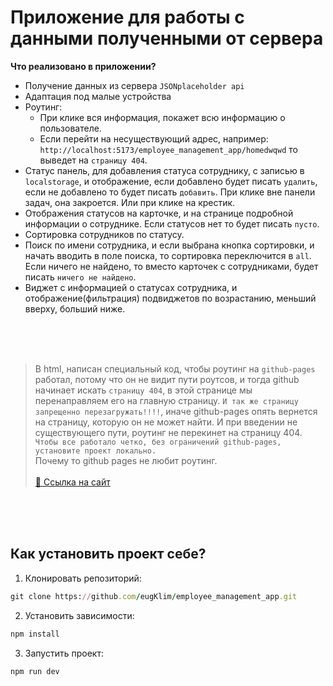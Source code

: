 # Приложение для работы с данными полученными от сервера 
**Что реализовано в приложении?**
- Получение данных из сервера `JSONplaceholder api`
- Адаптация под малые устройства
- Роутинг:
    - При клике вся информация, покажет всю информацию о пользователе.
    - Если перейти на несуществующий адрес, например: `http://localhost:5173/employee_management_app/homedwqwd` то выведет на `страницу 404`.
- Статус панель, для добавления статуса сотруднику, c записью в `localstorage`, и отображение, если добавлено будет писать `удалить`, если не добавлено то будет писать `добавить`. При клике вне панели задач, она закроется. Или при клике на крестик.
- Отображения статусов на карточке, и на странице подробной информации о сотруднике. Если статусов нет то будет писать `пусто`.
- Сортировка сотрудников по статусу.
- Поиск по имени сотрудника, и если выбрана кнопка сортировки, и начать вводить в поле поиска, то сортировка переключится в `all`. Если ничего не найдено, то вместо карточек с сотрудниками, будет писать `ничего не найдено`.
- Виджет с информацией о статусах сотрудника, и отображение(фильтрация) подвиджетов по возрастанию, меньший вверху, больший ниже.

<br>


<br>


<br>


> В html, написан специальный код, чтобы роутинг на `github-pages` работал, потому что он не видит пути роутсов, и тогда github начинает искать `страницу 404`, в этой странице мы перенаправляем его на главную страницу. `И так же страницу запрещенно перезагружать!!!!`, иначе github-pages опять вернется на страницу, которую он не может найти. И при введении не существующего пути, роутинг не перекинет на страницу 404. `Чтобы все работало четко, без ограничений github-pages, установите проект локально.`  <br>Почему то github pages не любит роутинг. <br> <br>[🔗 Ссылка на сайт](https://eugklim.github.io/employee_management_app/?/home)

<br>


<br>

<br>

## Как установить проект себе?
1. Клонировать репозиторий:

```ruby
git clone https://github.com/eugKlim/employee_management_app.git
```

2. Установить зависимости:

```ruby
npm install
```

3. Запустить проект:

```ruby
npm run dev
```
